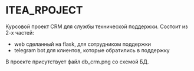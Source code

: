 # ITEA_RPOJECT

Курсовой проект CRM для службы технической поддержки.
Состоит из 2-х частей:
 - web сделанный на flask, для сотрудником поддержки
 - telegram bot для клиентов, которые обратились в поддержку
 
В проекте присутствует файл db_crm.png со схемой БД. 
